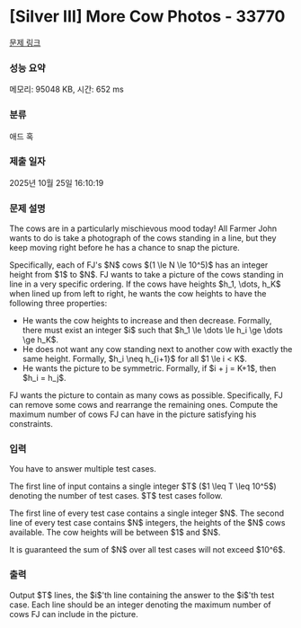 # [Silver III] More Cow Photos - 33770 

[문제 링크](https://www.acmicpc.net/problem/33770) 

### 성능 요약

메모리: 95048 KB, 시간: 652 ms

### 분류

애드 혹

### 제출 일자

2025년 10월 25일 16:10:19

### 문제 설명

<p>The cows are in a particularly mischievous mood today! All Farmer John wants to do is take a photograph of the cows standing in a line, but they keep moving right before he has a chance to snap the picture.</p>

<p>Specifically, each of FJ's $N$ cows $(1 \le N \le 10^5)$ has an integer height from $1$ to $N$. FJ wants to take a picture of the cows standing in line in a very specific ordering. If the cows have heights $h_1, \dots, h_K$ when lined up from left to right, he wants the cow heights to have the following three properties:</p>

<ul>
	<li>He wants the cow heights to increase and then decrease. Formally, there must exist an integer $i$ such that $h_1 \le \dots \le h_i \ge \dots \ge h_K$.</li>
	<li>He does not want any cow standing next to another cow with exactly the same height. Formally, $h_i \neq h_{i+1}$ for all $1 \le i < K$.</li>
	<li>He wants the picture to be symmetric. Formally, if $i + j = K+1$, then $h_i = h_j$.</li>
</ul>

<p>FJ wants the picture to contain as many cows as possible. Specifically, FJ can remove some cows and rearrange the remaining ones. Compute the maximum number of cows FJ can have in the picture satisfying his constraints.</p>

### 입력 

 <p>You have to answer multiple test cases.</p>

<p>The first line of input contains a single integer $T$ ($1 \leq T \leq 10^5$) denoting the number of test cases. $T$ test cases follow.</p>

<p>The first line of every test case contains a single integer $N$. The second line of every test case contains $N$ integers, the heights of the $N$ cows available. The cow heights will be between $1$ and $N$.</p>

<p>It is guaranteed the sum of $N$ over all test cases will not exceed $10^6$.</p>

### 출력 

 <p>Output $T$ lines, the $i$'th line containing the answer to the $i$'th test case. Each line should be an integer denoting the maximum number of cows FJ can include in the picture.</p>

